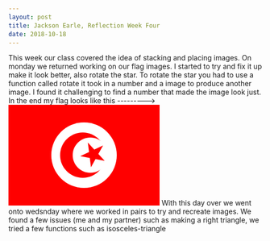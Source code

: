 ```yaml
---
layout: post
title: Jackson Earle, Reflection Week Four
date: 2018-10-18
---
```


This week our class covered the idea of stacking and placing images. On monday we returned working on our flag images. I started to try and fix it up make it look better, also rotate the star. To rotate the star you had to use a function called rotate it took in a number and a image to produce another image. I found it challenging to find a number that made the image look just. In the end my flag looks like this ---------> ![MY FLAG](tunisia.png) With this day over we went onto wedsnday where we worked in pairs to try and recreate images. We found a few issues (me and my partner) such as making a right triangle, we tried a few functions such as isosceles-triangle
